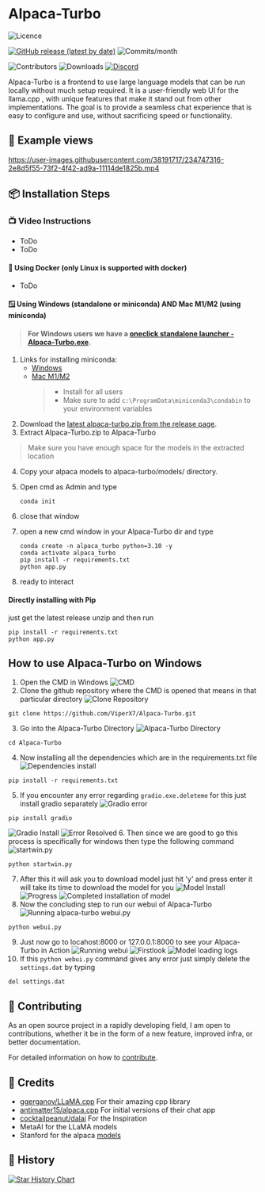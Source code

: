 # Alpaca-Turbo

![Licence](https://img.shields.io/github/license/ViperX7/Alpaca-Turbo) 

[![GitHub release (latest by date)](https://img.shields.io/github/v/release/ViperX7/Alpaca-Turbo)](https://github.com/ViperX7/Alpaca-Turbo/releases) ![Commits/month](https://img.shields.io/github/commit-activity/m/ViperX7/Alpaca-Turbo)

![Contributors](https://img.shields.io/github/contributors/ViperX7/Alpaca-Turbo) ![Downloads](https://img.shields.io/github/downloads/ViperX7/Alpaca-Turbo/total)
[![Discord](https://img.shields.io/discord/1088190461816086660?label=Discord&logo=discord&logoColor=white&color=ff69b4)](https://discord.gg/pm4JzCBHNn)



Alpaca-Turbo is a frontend to use large language models that can be run locally without much setup required. It is a user-friendly web UI for the llama.cpp , with unique features that make it stand out from other implementations. The goal is to provide a seamless chat experience that is easy to configure and use, without sacrificing speed or functionality.

## 📝 Example views


https://user-images.githubusercontent.com/38191717/234747316-2e8d5f55-73f2-4f42-ad9a-11114de1825b.mp4



## 📦 Installation Steps

### 📺 Video Instructions
- ToDo
- ToDo

#### 🐳 Using Docker (only Linux is supported with docker)
- ToDo


#### 🪟 Using Windows (standalone or miniconda) AND Mac M1/M2 (using miniconda)

> #### For Windows users we have a [oneclick standalone launcher - Alpaca-Turbo.exe](https://github.com/ViperX7/Alpaca-Turbo/releases/latest).

1. Links for installing miniconda:
    - [Windows](https://repo.anaconda.com/miniconda/Miniconda3-latest-Windows-x86_64.exe) 
    - [Mac M1/M2](https://repo.anaconda.com/miniconda/Miniconda3-latest-MacOSX-arm64.pkg)
      > - Install for all users
      > - Make sure to add `c:\ProgramData\miniconda3\condabin` to your environment variables
2. Download the [latest alpaca-turbo.zip from the release page](https://github.com/ViperX7/Alpaca-Turbo/releases/latest).
3. Extract Alpaca-Turbo.zip to Alpaca-Turbo
> Make sure you have enough space for the models in the extracted location
4. Copy your alpaca models to alpaca-turbo/models/ directory.
5. Open cmd as Admin and type
   ```
   conda init
   ```
6. close that window
7. open a new cmd window in your Alpaca-Turbo dir and type
   ```
   conda create -n alpaca_turbo python=3.10 -y
   conda activate alpaca_turbo
   pip install -r requirements.txt
   python app.py
   ```

9. ready to interact

#### Directly installing with Pip
just get the latest release unzip and then run 

```
pip install -r requirements.txt
python app.py
```
## How to use Alpaca-Turbo on Windows

1. Open the CMD in Windows 
![CMD](https://dl.dropbox.com/s/rc6p3xl8sb46dgn/1.png?dl=0)
2. Clone the github repository where the CMD is opened that means in that particular directory
![Clone Repository](https://dl.dropbox.com/s/qmd7ie96y8o80k3/2.png?dl=0)
```
git clone https://github.com/ViperX7/Alpaca-Turbo.git
```
3. Go into the Alpaca-Turbo Directory
![Alpaca-Turbo Directory](https://dl.dropbox.com/s/64pum8vkv4gvbna/3.png?dl=0)
```
cd Alpaca-Turbo
```
4. Now installing all the dependencies which are in the requirements.txt file
![Dependencies install](https://dl.dropbox.com/s/r8tih2g3qnj54y8/4.png?dl=0)
```
pip install -r requirements.txt
```
5. If you encounter any error regarding `gradio.exe.deleteme` for this just install gradio separately
![Gradio error](https://dl.dropbox.com/s/igzsaksd81no81e/4%202nd.png?dl=0)
```
pip install gradio
```
![Gradio Install](https://dl.dropbox.com/s/vazcnlc3b37w1pe/5%202nd.png?dl=0)
![Error Resolved](https://dl.dropbox.com/s/qbasux4nobvi6lm/5%203rd.png?dl=0)
6. Then since we are good to go this process is specifically for windows then type the following command
![startwin.py](https://dl.dropbox.com/s/69h917ldziomsjp/6.png?dl=0)
```
python startwin.py
```
7. After this it will ask you to download model just hit 'y' and press enter it will take its time to download the model for you
![Model Install](https://dl.dropbox.com/s/uor22ox6h91lhut/8.png?dl=0)
![Progress](https://dl.dropbox.com/s/ftxdbe7uj75zcsc/10.png?dl=0)
![Completed installation of model](https://dl.dropbox.com/s/gel46m4gtuaizhy/11.png?dl=0)
8. Now the concluding step to run our webui of Alpaca-Turbo
![Running alpaca-turbo webui.py](https://dl.dropbox.com/s/vvmeki04jkesdng/12.png?dl=0)
```
python webui.py
```
9. Just now go to locahost:8000 or 127.0.0.1:8000 to see your Alpaca-Turbo in Action
![Running webui](https://dl.dropbox.com/s/3cd8jxs9wos47yp/13.png?dl=0)
![Firstlook](https://dl.dropbox.com/s/3lpolb29wq1moh3/14.png?dl=0)
![Model loading logs](https://dl.dropbox.com/s/7pyqksvryatx9xs/15.png?dl=0)
10. If this `python webui.py` command gives any error just simply delete the `settings.dat` by typing

```
del settings.dat
```

## 💁 Contributing

As an open source project in a rapidly developing field, I am open to contributions, whether it be in the form of a new feature, improved infra, or better documentation.

For detailed information on how to [contribute](.github/CONTRIBUTING.md).

## 🙌 Credits

- [ggerganov/LLaMA.cpp](https://github.com/ggerganov/LLaMA.cpp) For their amazing cpp library
- [antimatter15/alpaca.cpp](https://github.com/antimatter15/alpaca.cpp) For initial versions of their chat app
- [cocktailpeanut/dalai](https://github.com/cocktailpeanut/dalai) For the Inspiration
- MetaAI for the LLaMA models
- Stanford for the alpaca [models](https://github.com/tatsu-lab/stanford_alpaca)

## 🌟 History
[![Star History Chart](https://api.star-history.com/svg?repos=ViperX7/Alpaca-Turbo&type=Date)](https://star-history.com/#ViperX7/Alpaca-Turbo&Date)
